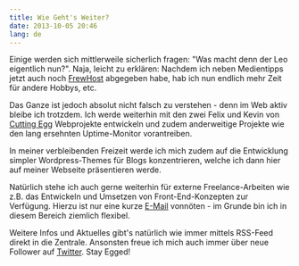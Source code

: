 ```yaml
---
title: Wie Geht's Weiter?
date: 2013-10-05 20:46
lang: de
---
```


Einige werden sich mittlerweile sicherlich fragen: "Was macht denn der Leo eigentlich nun?". Naja, leicht zu erklären: Nachdem ich neben Medientipps jetzt auch noch [FrewHost][1] abgegeben habe, hab ich nun endlich mehr Zeit für andere Hobbys, etc.

Das Ganze ist jedoch absolut nicht falsch zu verstehen - denn im Web aktiv bleibe ich trotzdem. Ich werde weiterhin mit den zwei Felix und Kevin von [Cutting Egg][2] Webprojekte entwickeln und zudem anderweitige Projekte wie den lang ersehnten Uptime-Monitor vorantreiben.

In meiner verbleibenden Freizeit werde ich mich zudem auf die Entwicklung simpler Wordpress-Themes für Blogs konzentrieren, welche ich dann hier auf meiner Webseite präsentieren werde.

Natürlich stehe ich auch gerne weiterhin für externe Freelance-Arbeiten wie z.B. das Entwickeln und Umsetzen von Front-End-Konzepten zur Verfügung. Hierzu ist nur eine kurze [E-Mail][3] vonnöten - im Grunde bin ich in diesem Bereich ziemlich flexibel.

Weitere Infos und Aktuelles gibt's natürlich wie immer mittels RSS-Feed direkt in die Zentrale. Ansonsten freue ich mich auch immer über neue Follower auf [Twitter][4]. Stay Egged!

[1]: https://www.frewhost.net/
[2]: http://cuttingegg.de/
[3]: mailto:lamprechtleonard@gmail.com
[4]: https://twitter.com/lmprht